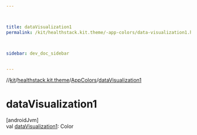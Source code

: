 ```yaml
---



title: dataVisualization1
permalink: /kit/healthstack.kit.theme/-app-colors/data-visualization1.html



sidebar: dev_doc_sidebar


---
```




//[kit](/kit.html)/[healthstack.kit.theme](../index.html)/[AppColors](index.html)/[dataVisualization1](data-visualization1.html)



# dataVisualization1



[androidJvm]\
val [dataVisualization1](data-visualization1.html): Color






